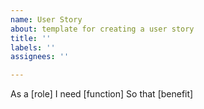 ```yaml
---
name: User Story
about: template for creating a user story
title: ''
labels: ''
assignees: ''

---
```


As a [role]
I need [function]
So that [benefit]
